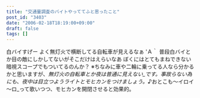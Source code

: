 ```yaml
---
title: "交通量調査のバイトやっててふと思ったこと"
post_id: "3403"
date: "2006-02-18T18:19:00+09:00"
draft: false
tags: []
---
```



白バイすげー よく無灯火で横断してる自転車が見えるなぁ 'Ａ｀ 普段白バイとか目の敵にしかしてないがそこだけはえらいなあ ぼくにはとてもまねできない 暗視スコープでもついてるのんか？ ※ちなみに車や二輪に乗ってる人なら分かるかと思いますが、_無灯火の自転車とか夜は普通に見えない_です。事故らない為にも、夜中は目立つようライトとモヒカンをつけましょう。_♪おとこも～イロイ～ロ_って歌いつつ、モヒカンを開閉させると効果的。
